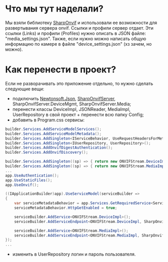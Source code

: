 # Что мы тут наделали?
Мы взяли библиотеку [SharpOnvif](https://github.com/jimm98y/SharpOnvif/tree/main?tab=readme-ov-file) и использовали ее возможности для развертывания сервера onvif. 
Ссылки и профили сервер отдает. Эти ссылки (Links) и профили (Profiles) нужно описать в JSON файле: "media_settings.json". Также, если нужно можно написать общую информацию по камере в файле "device_settings.json" (хз зачем, но можно).

# Как перенести в проект?
Если не разворачивать это приложение отдельно, то нужно сделать следующие вещи:
* подключить [Newtonsoft.Json](https://www.newtonsoft.com/json), [SharpOnvifServer](https://github.com/jimm98y/SharpOnvif), SharpOnvifServer.DeviceMgmt, SharpOnvifServer.Media;
* перенести классы DeviceImpl, JSONReader, MediaImpl, UserRepository в свой проект + перенести всю папку Config;
* добавить в Program.css сервисы:
```C#
builder.Services.AddServiceModelServices();
builder.Services.AddServiceModelMetadata();
builder.Services.AddSingleton<IServiceBehavior, UseRequestHeadersForMetadataAddressBehavior>();
builder.Services.AddSingleton<IUserRepository, UserRepository>();
builder.Services.AddOnvifDigestAuthentication(); 
builder.Services.AddOnvifDiscovery();

builder.Services.AddSingleton((sp) => { return new ONVIFStream.DeviceImpl(sp.GetService<IServer>()); });
builder.Services.AddSingleton((sp) => { return new ONVIFStream.MediaImpl(sp.GetService<IServer>()); });
...
app.UseAuthentication();
app.UseStaticFiles();
app.UseOnvif();

((IApplicationBuilder)app).UseServiceModel(serviceBuilder =>
{
    var serviceMetadataBehavior = app.Services.GetRequiredService<ServiceMetadataBehavior>();
    serviceMetadataBehavior.HttpGetEnabled = true;

    serviceBuilder.AddService<ONVIFStream.DeviceImpl>();
    serviceBuilder.AddServiceEndpoint<ONVIFStream.DeviceImpl, SharpOnvifServer.DeviceMgmt.Device>(OnvifBindingFactory.CreateBinding(), "/onvif/device_service");

    serviceBuilder.AddService<ONVIFStream.MediaImpl>();
    serviceBuilder.AddServiceEndpoint<ONVIFStream.MediaImpl, SharpOnvifServer.Media.Media>(OnvifBindingFactory.CreateBinding(), "/onvif/media_service");
});
...
```
* изменить в UserRepository логин и пароль пользователя.
